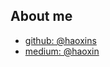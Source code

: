 
## About me

* [github: @haoxins](https://github.com/haoxins)
* [medium: @haoxin](https://medium.com/@haoxin)
